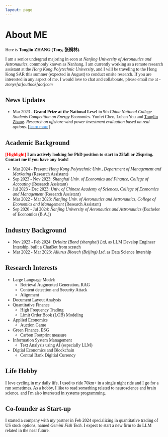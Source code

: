 ```yaml
---
layout: page
---
```


# About ME
<span style="font-family: 'Times New Roman', Times, serif;">
<!-- <img src="https://caihanlin.com/caihanlin.jpg" class="floatpic" width="360" height="480"> -->

Here is **Tonglin ZHANG (Tony, 张桐林)**.

I am a senior undergrad majoring in econ at *Nanjing University of Aeronautics and Astronautics*, commonly known as Nanhang. I am currently working as a remote research assistant at the *Hong Kong Polytechnic University*, and I will be traveling to the Hong Kong SAR this summer (expected in August) to conduct onsite research.
If you are interested in any aspect of me, I would love to chat and collaborate, please email me at - *ztonys[at]outlook[dot]com*

## News Updates

- Mar 2023 - **Grand Prize at the National Level** in 9th *China National College Students Competition on Energy Economics*. Yunfei Chen, Luhan You and <u>Tonglin Zhang</u>. *Research on offshore wind power investment evaluation based on real options.* [[<font color='DodgerBlue'>learn more</font>](http://energy.qibebt.ac.cn/eneco/contribution/index.html#/newsDetail?id=9d66d0a0-f870-11ed-9cd6-4baac5585629&activeTab=1&select=9)]

<!-- ## Working Project -->
## Academic Background

**<font color='red'>[Highlight]</font> I am actively looking for PhD position to start in 25fall or 25spring. Contact me if you have any leads!**

- Mar 2024 - Present: *Hong Kong Polytechnic Univ., Department of Management and Marketing* (Research Assistant)
- Sep 2023 - Nov 2023: *Shanghai Univ. of Economics and Finance, College of Accouting* (Research Assistant)
- Jul 2023 - Dec 2023: *Univ. of Chinese Academy of Sciences, College of Economics and Management* (Research Assistant)
- Mar 2022 - Mar 2023: *Nanjing Univ. of Aeronautics and Astronautics, College of Economics and Management* (Research Assistant)
- Sep 2020 - Jul 2024: *Nanjing University of Aeronautics and Astronautics* (Bachelor of Economics (B.A.))

## Industry Background

- Nov 2023 - Feb 2024: *Deloitte IBond (shanghai) Ltd,* as LLM Develop Engineer Intership, built a ChatBot from scratch
- Mar 2022 - Mar 2023: *Ailurus Biotech (Beijing) Ltd,* as Data Science Intership


<!-- --- -->

## Research Interests

- Large Language Model:
    - Retrieval Augmented Generation, RAG
    - Content detection and Security Attack
    - Alignment
- Document Layout Analysis
- Quantitative Finance
    - High Frequency Trading
    - Limit Order Book (LOB) Modeling
- Applied Economics
    - Auction Game
- Green Finance, ESG
    - Carbon Footprint measure
- Information System Management 
    - Text Analysis using AI (especially LLM)
- Digtial Economics and Blockchain
    - Central Bank Digitial Currency

## Life Hobby

I love cycling in my daily life, I used to ride 70km+ in a single night ride and I go for a run sometimes. As a hobby, I like to read something related to neuroscience and brain science, and I'm also interested in systems programming.

## Co-founder as Start-up

I started a company with my partner in Feb 2024 specializing in quantitative trading of US stock options, named *Gemini Fish Tech*. I expect to start a new firm to do LLM related in the near future.

<!-- - [My latest research proposal](https://caihanlin.com/file/proposal-2023.pdf)🔗 -->

<!-- My current research focuses on practical problems that artificial intelligence faces in real life. My interests are on the **Machine Learning** and its applications in **Industrial IoT**. In a word, advanced technologies like ML and IoT positively influence the life of everybody.  I wish to devote my talent to this meaningful cause and bring well-being to society. -->

<!-- --- -->

<!-- ## News and Updates -->
<!-- 
- **March 2024：**Very excited to get a MPhil offer from Engineering department at Cambridge University!
- **Feb 2024：**Got a MSc offer from the CS department of UCL.
- **Dec 2023：**Very excited to be selected as [AAAI-24 UC Scholar](https://aaai.org/aaai-conference/undergraduate-consortium-program/), see you in Canada!
- **Dec 2023：**Got a MSc offer from the physics department of Imperial College London.
- **Aug 2023：**Happy to be awarded the FEPG Scholarship.
- **May 2023：**Happy to be awarded the XiamenAir Scholarship.
- **May 2023：**Collected the Finalist Award in MCM 2023 (Top 1%).
- **Jan 2023：**One paper accepted to ICAROB 2023, see you in Japan.
- **Jun 2022：**Started research intern at [Cambridge AI Group](https://www.cl.cam.ac.uk/research/ai/), advised by Prof. Pietro Liò.
</span> -->

<!-- <blockquote class="twitter-tweet"><p lang="en" dir="ltr">Thrilled to be an AAAI-UC Scholar at <a href="https://twitter.com/hashtag/AAAI24?src=hash&amp;ref_src=twsrc%5Etfw">#AAAI24</a>, thanks to <a href="https://twitter.com/hashtag/AAAI?src=hash&amp;ref_src=twsrc%5Etfw">#AAAI</a> &amp; <a href="https://twitter.com/hashtag/GoogleExploreCSR?src=hash&amp;ref_src=twsrc%5Etfw">#GoogleExploreCSR</a> for the sponsorship. Grateful for the knowledge gained and new friendships formed.<br><br>Wonderful trip in Vancouver. Looking forward to staying connected with all.<a href="https://twitter.com/hashtag/AAAI24?src=hash&amp;ref_src=twsrc%5Etfw">#AAAI24</a> <a href="https://twitter.com/hashtag/Vancouver?src=hash&amp;ref_src=twsrc%5Etfw">#Vancouver</a> <a href="https://twitter.com/hashtag/GoogleExploreCSR?src=hash&amp;ref_src=twsrc%5Etfw">#GoogleExploreCSR</a> <a href="https://t.co/wUQUp8XlSM">pic.twitter.com/wUQUp8XlSM</a></p>&mdash; Hanlin CAI (seeking a PhD position 2025) (@lancecai2002) <a href="https://twitter.com/lancecai2002/status/1762210025173344260?ref_src=twsrc%5Etfw">February 26, 2024</a></blockquote> <script async src="https://platform.twitter.com/widgets.js" charset="utf-8"></script>
 -->
